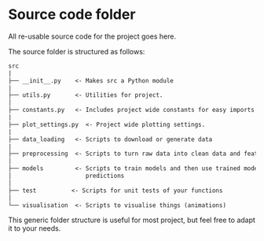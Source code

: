 # Source code folder

All re-usable source code for the project goes here.

The source folder is structured as follows:

```txt
src
|
├── __init__.py    <- Makes src a Python module
|
├── utils.py       <- Utilities for project.
│
├── constants.py   <- Includes project wide constants for easy imports
|
├── plot_settings.py  <- Project wide plotting settings.
|
├── data_loading   <- Scripts to download or generate data
|
├── preprocessing  <- Scripts to turn raw data into clean data and features for modeling
│
├── models         <- Scripts to train models and then use trained models to make
│                     predictions
│
├── test          <- Scripts for unit tests of your functions
│
└── visualisation  <- Scripts to visualise things (animations)
```

This generic folder structure is useful for most project, but feel free to adapt it to your needs.
